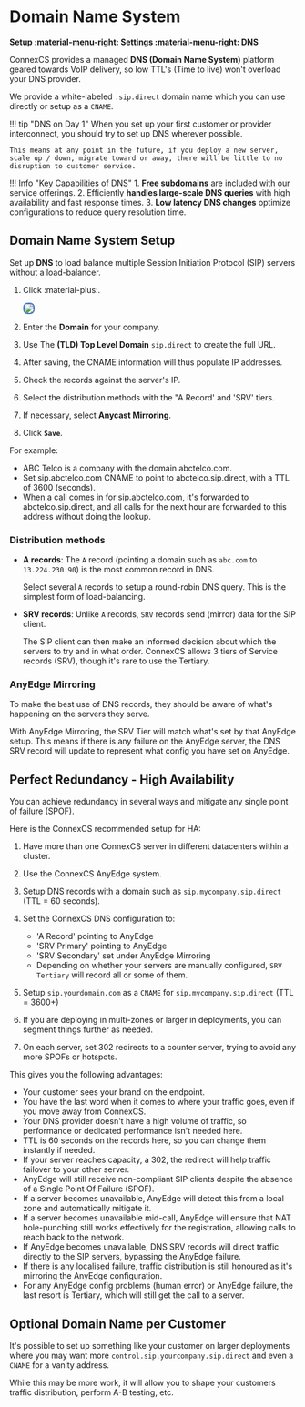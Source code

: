 # Domain Name System

**Setup :material-menu-right: Settings :material-menu-right: DNS**

ConnexCS provides a managed **DNS (Domain Name System)** platform geared towards VoIP delivery, so low TTL's (Time to live) won't overload your DNS provider.

We provide a white-labeled `.sip.direct` domain name which you can use directly or setup as a `CNAME`.

!!! tip "DNS on Day 1"
    When you set up your first customer or provider interconnect, you should try to set up DNS wherever possible.

    This means at any point in the future, if you deploy a new server, scale up / down, migrate toward or away, there will be little to no disruption to customer service.

!!! Info "Key Capabilities of DNS"
    1. **Free subdomains** are included with our service offerings.
    2. Efficiently **handles large-scale DNS queries** with high availability and fast response times.
    3. **Low latency DNS changes** optimize configurations to reduce query resolution time.

## Domain Name System Setup

Set up **DNS** to load balance multiple Session Initiation Protocol (SIP) servers without a load-balancer.

1. Click :material-plus:.

    <img src= "/setup/img/dns12.png" style="border: 2px solid #4472C4; border-radius: 8px;">

2. Enter the **Domain** for your company.
3. Use The **(TLD) Top Level Domain** `sip.direct` to create the full URL.
4. After saving, the CNAME information will thus populate IP addresses.
5. Check the records against the server's IP.
6. Select the distribution methods with the "A Record' and 'SRV' tiers.
7. If necessary, select **Anycast Mirroring**.
8. Click **`Save`**.

For example:

+ ABC Telco is a company with the domain abctelco.com.
+ Set sip.abctelco.com CNAME to point to abctelco.sip.direct, with a TTL of 3600 (seconds).
+ When a call comes in for sip.abctelco.com, it's forwarded to abctelco.sip.direct, and all calls for the next hour are forwarded to this address without doing the lookup.

### Distribution methods

+ **A records**: The `A` record (pointing a domain such as `abc.com` to `13.224.230.90`) is the most common record in DNS.

    Select several `A` records to setup a round-robin DNS query. This is the simplest form of load-balancing.

+ **SRV records**: Unlike `A` records, `SRV` records send (mirror) data for the SIP client.

    The SIP client can then make an informed decision about which the servers to try and in what order.
    ConnexCS allows 3 tiers of Service records (SRV), though it's rare to use the Tertiary.

### AnyEdge Mirroring

To make the best use of DNS records, they should be aware of what's happening on the servers they serve.

With AnyEdge Mirroring, the SRV Tier will match what's set by that AnyEdge setup. This means if there is any failure on the AnyEdge server, the DNS SRV record will update to represent what config you have set on AnyEdge.

## Perfect Redundancy - High Availability

You can achieve redundancy in several ways and mitigate any single point of failure (SPOF).

Here is the ConnexCS recommended setup for HA:

1. Have more than one ConnexCS server in different datacenters within a cluster.
2. Use the ConnexCS AnyEdge system.
3. Setup DNS records with a domain such as `sip.mycompany.sip.direct` (TTL = 60 seconds).
4. Set the ConnexCS DNS configuration to:
   + 'A Record' pointing to AnyEdge
   + 'SRV Primary' pointing to AnyEdge
   + 'SRV Secondary' set under AnyEdge Mirroring
   + Depending on whether your servers are manually configured, `SRV Tertiary` will record all or some of them.

5. Setup `sip.yourdomain.com` as a `CNAME` for `sip.mycompany.sip.direct` (TTL = 3600+)
6. If you are deploying in multi-zones or larger in deployments, you can segment things further as needed.
7. On each server, set 302 redirects to a counter server, trying to avoid any more SPOFs or hotspots.

This gives you the following advantages:

+ Your customer sees your brand on the endpoint.
+ You have the last word when it comes to where your traffic goes, even if you move away from ConnexCS.
+ Your DNS provider doesn't have a high volume of traffic, so performance or dedicated performance isn't needed here.
+ TTL is 60 seconds on the records here, so you can change them instantly if needed.
+ If your server reaches capacity, a 302, the redirect will help traffic failover to your other server.
+ AnyEdge will still receive non-compliant SIP clients despite the absence of a Single Point Of Failure (SPOF).
+ If a server becomes unavailable, AnyEdge will detect this from a local zone and automatically mitigate it.
+ If a server becomes unavailable mid-call, AnyEdge will ensure that NAT hole-punching still works effectively for the registration, allowing calls to reach back to the network.
+ If AnyEdge becomes unavailable, DNS SRV records will direct traffic directly to the SIP servers, bypassing the AnyEdge failure.
+ If there is any localised failure, traffic distribution is still honoured as it's mirroring the AnyEdge configuration.
+ For any AnyEdge config problems (human error) or AnyEdge failure, the last resort is Tertiary, which will still get the call to a server.

## Optional Domain Name per Customer

It's possible to set up something like your customer on larger deployments where you may want more `control.sip.yourcompany.sip.direct` and even a `CNAME` for a vanity address.

While this may be more work, it will allow you to shape your customers traffic distribution, perform A-B testing, etc.

